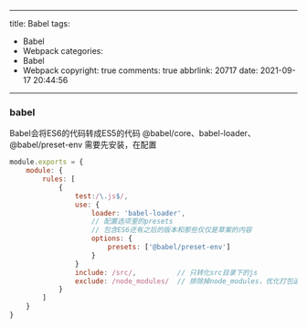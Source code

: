 <!--
 * @Author: liuhp 2190098961@qq.com
 * @Date: 2022-07-13 09:47:21
 * @LastEditors: liuhp 2190098961@qq.com
 * @LastEditTime: 2023-12-20 14:08:07
 * @FilePath: \liuhp.github.io\source\_posts\Babel使用.md
 * @Description: 这是默认设置,请设置`customMade`, 打开koroFileHeader查看配置 进行设置: https://github.com/OBKoro1/koro1FileHeader/wiki/%E9%85%8D%E7%BD%AE
-->
---
title: Babel
tags:
  - Babel
  - Webpack
categories:
  - Babel
  - Webpack
copyright: true
comments: true
abbrlink: 20717
date: 2021-09-17 20:44:56
---


### babel
Babel会将ES6的代码转成ES5的代码
@babel/core、babel-loader、@babel/preset-env
需要先安装，在配置

```javascript
module.exports = {
    module: {
        rules: [
            {
                test:/\.js$/,
                use: {
                    loader: 'babel-loader',
                    // 配置选项里的presets
                    // 包含ES6还有之后的版本和那些仅仅是草案的内容
                    options: {
                        presets: ['@babel/preset-env']
                    }
                }
                include: /src/,          // 只转化src目录下的js
                exclude: /node_modules/  // 排除掉node_modules，优化打包速度
            }
        ]
    }
}

```